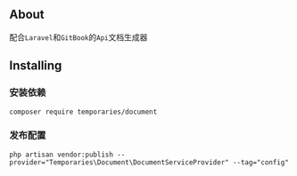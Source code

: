 ## About

配合`Laravel`和`GitBook`的`Api`文档生成器

## Installing

### 安装依赖
`composer require temporaries/document`

### 发布配置
`php artisan vendor:publish --provider="Temporaries\Document\DocumentServiceProvider" --tag="config"`


